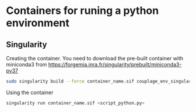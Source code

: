 # Containers for runing a python environment

## Singularity

Creating the container. You need to download the pre-built container with miniconda3 from https://forgemia.inra.fr/singularity/prebuilt/miniconda3-py37

```bash
sudo singularity build --force container_name.sif couplage_env_singularity.def
```

Using the container

```bash
singularity run container_name.sif <script_python.py>
```
